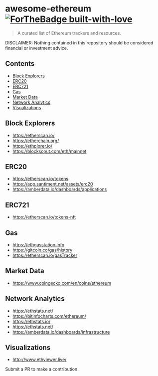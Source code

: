 # awesome-ethereum [![ForTheBadge built-with-love](http://ForTheBadge.com/images/badges/built-with-love.svg)](https://GitHub.com/Naereen/)


> A curated list of Ethereum trackers and resources.

DISCLAIMER: Nothing contained in this repository should be considered financial or investment advice.


## Contents
- [Block Explorers](#block-explorers)
- [ERC20](#erc20)
- [ERC721](#erc721)
- [Gas](#gas)
- [Market Data](#market-data)
- [Network Analytics](#network-analytics)
- [Visualizations](#visualizations)


## Block Explorers
- https://etherscan.io/
- https://etherchain.org/
- https://ethplorer.io/
- https://blockscout.com/eth/mainnet

## ERC20
- https://etherscan.io/tokens
- https://app.santiment.net/assets/erc20
- https://amberdata.io/dashboards/applications

## ERC721
- https://etherscan.io/tokens-nft

## Gas
- https://ethgasstation.info
- https://gitcoin.co/gas/history
- https://etherscan.io/gasTracker

## Market Data
- https://www.coingecko.com/en/coins/ethereum

## Network Analytics
- https://ethstats.net/
- https://bitinfocharts.com/ethereum/
- https://ethstats.io/
- https://ethstats.net/
- https://amberdata.io/dashboards/infrastructure

## Visualizations
- http://www.ethviewer.live/

Submit a PR to make a contribution. 
